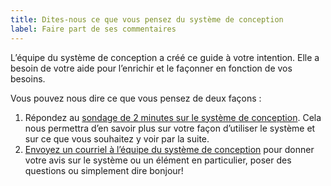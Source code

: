 ```yaml
---
title: Dites-nous ce que vous pensez du système de conception
label: Faire part de ses commentaires
---
```

L’équipe du système de conception a créé ce guide à votre intention. Elle a besoin de votre aide pour l’enrichir et le façonner en fonction de vos besoins.

Vous pouvez nous dire ce que vous pensez de deux façons&nbsp;:

 1. Répondez au [sondage de 2 minutes sur le système de conception](https://docs.google.com/forms/d/e/1FAIpQLSe45wa5cO4tBx-w9YeB9pzdDuNpPHZ90X11jG7tmW31L1lZXA/formResponse). Cela nous permettra d’en savoir plus sur votre façon d’utiliser le système et sur ce que vous souhaitez y voir par la suite.
 2. [Envoyez un courriel à l’équipe du système de conception](mailto:design.system@ontario.ca) pour donner votre avis sur le système ou un élément en particulier, poser des questions ou simplement dire bonjour!

